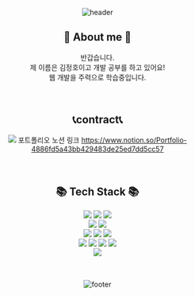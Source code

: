 <div align="center">

![header](https://capsule-render.vercel.app/api?type=waving&color=timeGradient&text=Welcome%20to%20Jeongho%20GitHub%20👋&animation=twinkling&fontSize=35&fontAlignY=40&fontAlign=70&height=250)
  
</div>


<h2 align="center">💝 About me 💝 <br></h2>
<div align="center">
반갑습니다.<br>
제 이름은 김정호이고 개발 공부를 하고 있어요!<br>
웹 개발을 주력으로 학습중입니다. <br>
</div>
<br>
<br>
<h2 align="center">📞contract📞</h2>

<div align="center">

<img src="https://img.shields.io/badge/notion-000000.svg?style=flat-square&logo=notion&logoColor=white"/>
포트폴리오 노션 링크 <a href="https://www.notion.so/Portfolio-4886fd5a43bb429483de25ed7dd5cc57">https://www.notion.so/Portfolio-4886fd5a43bb429483de25ed7dd5cc57</a>
</div>
<br>
<br>
<h2 align="center">📚 Tech Stack 📚 </h2>


<div align="center">
  <img src="https://img.shields.io/badge/Java-007396.svg?&style=for-the-badge&logo=Java&logoColor=white"/>
  <img src="https://img.shields.io/badge/springboot-6DB33F.svg?&style=for-the-badge&logo=springboot&logoColor=FFFFFF" />
  <img src="https://img.shields.io/badge/vue.js-4FC08D.svg?&style=for-the-badge&logo=vuedotjs&logoColor=FFFFFF" />
  <br>
  <img src="https://img.shields.io/badge/mysql-4479A1.svg?&style=for-the-badge&logo=mysql&logoColor=FFFFFF" />
  <img src="https://img.shields.io/badge/mariadb-1F305F.svg?&style=for-the-badge&logo=mariadbfoundation&logoColor=FFFFFF" />
  <br>
  <img src="https://img.shields.io/badge/c-A8B9CC.svg?&style=for-the-badge&logo=c&logoColor=FFFFFF" />
  <img src="https://img.shields.io/badge/python-3776AB.svg?&style=for-the-badge&logo=python&logoColor=FFFFFF" />
  <img src="https://img.shields.io/badge/javascript-F7DF1E.svg?&style=for-the-badge&logo=javascript&logoColor=FFFFFF" />
  <br>
   <img src="https://img.shields.io/badge/html5-E34F26.svg?&style=for-the-badge&logo=html5&logoColor=FFFFFF" />
   <img src="https://img.shields.io/badge/css3-1572B6.svg?&style=for-the-badge&logo=css3&logoColor=FFFFFF+" />
   <img src="https://img.shields.io/badge/Thymeleaf-005F0F?style=for-the-badge&logo=Thymeleaf&logoColor=white"/>
   <img src="https://img.shields.io/badge/Bootstrap-563D7C?style=for-the-badge&logo=bootstrap&logoColor=white"/>
  <br>
  <img src="https://img.shields.io/badge/Amazon%20EC2-FF9900?style=for-the-badge&logo=Amazon%20EC2&logoColor=white" />
</div>
<br>
<br>
<div align="center">



</div>
<div align="center">

  
  ![footer](https://capsule-render.vercel.app/api?type=waving&color=auto&height=100&section=footer)

  
</div>
